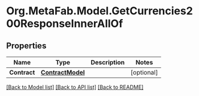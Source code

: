 
# Org.MetaFab.Model.GetCurrencies200ResponseInnerAllOf

## Properties

Name | Type | Description | Notes
------------ | ------------- | ------------- | -------------
**Contract** | [**ContractModel**](ContractModel.md) |  | [optional] 

[[Back to Model list]](../README.md#documentation-for-models)
[[Back to API list]](../README.md#documentation-for-api-endpoints)
[[Back to README]](../README.md)

